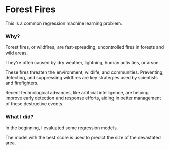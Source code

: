 # Forest Fires
<p>This is a common regression machine learning problem.</p>

### Why?
<p>Forest fires, or wildfires, are fast-spreading, uncontrolled fires in forests and wild areas.</p>
<p>They're often caused by dry weather, lightning, human activities, or arson.</p>
<p>These fires threaten the environment, wildlife, and communities. Preventing, detecting, and suppressing wildfires are key strategies used by scientists and firefighters.</p>
<p>Recent technological advances, like artificial intelligence, are helping improve early detection and response efforts, aiding in better management of these destructive events.</p>

### What I did?
<p>In the beginning, I evaluated some regression models.</p>
<p>The model with the best score is used to predict the size of the devastated area.</p>
